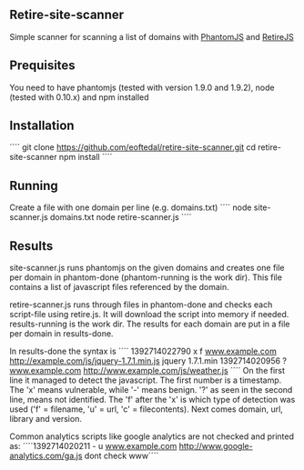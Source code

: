 Retire-site-scanner
-------------------
Simple scanner for scanning a list of domains with [PhantomJS](http://phantomjs.org/) and [RetireJS](http://github.com/bekk/retire.js/)

Prequisites
-----------
You need to have phantomjs (tested with version 1.9.0 and 1.9.2), node (tested with 0.10.x) and npm installed

Installation
------------
´´´´
git clone https://github.com/eoftedal/retire-site-scanner.git
cd retire-site-scanner
npm install
´´´´

Running
-------
Create a file with one domain per line (e.g. domains.txt)
´´´´
node site-scanner.js domains.txt
node retire-scanner.js
´´´´

Results
-------
site-scanner.js runs phantomjs on the given domains and creates one file per domain in phantom-done (phantom-running is the work dir). This file contains a list of javascript files referenced by the domain.

retire-scanner.js runs through files in phantom-done and checks each script-file using retire.js. It will download the script into memory if needed. results-running is the work dir. The results for each domain are put in a file per domain in results-done.

In results-done the syntax is 
´´´´
1392714022790 x f www.example.com http://example.com/js/jquery-1.7.1.min.js jquery 1.7.1.min
1392714020956 ? www.example.com http://www.example.com/js/weather.js
´´´´
On the first line it managed to detect the javascript. The first number is a timestamp. The 'x' means vulnerable, while '-' means benign. '?' as seen in the second line, means not identified. The 'f' after the 'x' is which type of detection was used ('f' = filename, 'u' = url, 'c' = filecontents). Next comes domain, url, library and version.

Common analytics scripts like google analytics are not checked and printed as:
´´´´1392714020211 - u www.example.com http://www.google-analytics.com/ga.js dont check www´´´´